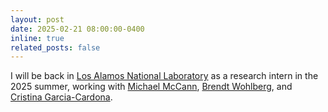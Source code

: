 ```yaml
---
layout: post
date: 2025-02-21 08:00:00-0400
inline: true
related_posts: false
---
```


I will be back in [Los Alamos National Laboratory](https://www.lanl.gov) as a research intern in the 2025 summer, working with [Michael McCann](https://michael-t-mccann.github.io), [Brendt Wohlberg](https://brendt.wohlberg.net), and [Cristina Garcia-Cardona](https://cnls.lanl.gov/External/people/Christina_Garcia-Cardona.php).
